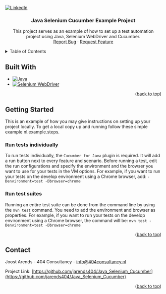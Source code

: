 [![LinkedIn][linkedin-shield]][linkedin-url]


<!-- INTRODUCTION -->
<h3 align="center">Java Selenium Cucumber Example Project</h3>

  <p align="center">
    This project serves as an example of how to set up a test automation project using Java, Selenium WebDriver and Cucumber.
    <br />
    <a href="https://github.com/jarends404/Java_Selenium_Cucumber/issues">Report Bug</a>
    ·
    <a href="https://github.com/jarends404/Java_Selenium_Cucumber/issues">Request Feature</a>
  </p>


<!-- TABLE OF CONTENTS -->
<details>
  <summary>Table of Contents</summary>
  <ol>
    <li>
      <a href="#about-the-project">About The Project</a>
      <ul>
        <li><a href="#built-with">Built With</a></li>
      </ul>
    </li>
    <li>
      <a href="#getting-started">Getting Started</a>
      <ul>
        <li><a href="#prerequisites">Prerequisites</a></li>
        <li><a href="#installation">Installation</a></li>
      </ul>
    </li>
    <li><a href="#contact">Contact</a></li>
  </ol>
</details>


<!-- BUILT WITH -->
## Built With

* [![Java][Java]][Java-url]
* [![Selenium WebDriver][Selenium]][Selenium-url]

<p align="right">(<a href="#readme-top">back to top</a>)</p>


<!-- GETTING STARTED -->
## Getting Started

This is an example of how you may give instructions on setting up your project locally.
To get a local copy up and running follow these simple example nl.example.steps.

### Run tests individually

To run tests individually, the `Cucumber for Java` plugin is required. It will add a run button next to every feature and scenario.
Before running a test, edit the run configurations and specify the environment and the browser you want to use for your tests in the VM options.
For example, if you want to run your tests on the develop environment using a Chrome browser, add: `-Denvironment=test -Dbrowser=chrome`

### Run test suites

Running an entire test suite can be done from the command line by using the `mvn test` command. You need to add the environment and browser as properties.
For example, if you want to run your tests on the develop environment using a Chrome browser, the command will be: `mvn test -Denvironment=test -Dbrowser=chrome`

<p align="right">(<a href="#readme-top">back to top</a>)</p>


<!-- CONTACT -->
## Contact

Joost Arends - 404 Consultancy - info@404consultancy.nl

Project Link: [https://github.com/jarends404/Java_Selenium_Cucumber](https://github.com/jarends404/Java_Selenium_Cucumber)

<p align="right">(<a href="#readme-top">back to top</a>)</p>


<!-- MARKDOWN LINKS & IMAGES -->
<!-- https://www.markdownguide.org/basic-syntax/#reference-style-links -->
[linkedin-shield]: https://img.shields.io/badge/-LinkedIn-black.svg?style=for-the-badge&logo=linkedin&colorB=555
[linkedin-url]: https://www.linkedin.com/in/joost-arends/
[Java]: https://img.shields.io/badge/java-%23ED8B00.svg?style=for-the-badge&logo=java&logoColor=white
[Java-url]: https://www.oracle.com/java/technologies/downloads/#java17
[Selenium]: https://img.shields.io/badge/-selenium-%43B02A?style=for-the-badge&logo=selenium&logoColor=white
[Selenium-url]: https://www.selenium.dev/documentation/webdriver/